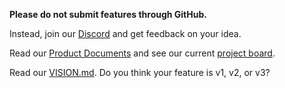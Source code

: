**Please do not submit features through GitHub.**

Instead, join our [Discord](https://discord.gg/HNmxvpm) and get feedback on your idea.

Read our [Product Documents](https://www.notion.so/athensresearch/086983edefdd4bb982ab7a17c9d83d7b?v=dcf327b969864e04b21c7a1947bbdb28) and see our current [project board](https://github.com/athensresearch/athens/projects/2).

Read our [VISION.md](https://github.com/athensresearch/athens/blob/master/VISION.md). Do you think your feature is v1, v2, or v3?
